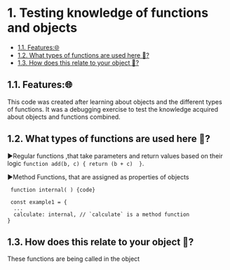 

# 1. Testing knowledge of functions and objects <!-- omit in toc -->

- [1.1. Features:🌐](#11-features)
- [1.2. What types of functions are used here 🤔?](#12-what-types-of-functions-are-used-here-)
- [1.3. How does this relate to your object 🤔?](#13-how-does-this-relate-to-your-object-)

## 1.1. Features:🌐
 This code was created after learning about objects and the different types of functions.
 It was a debugging exercise to test the knowledge acquired about objects and functions combined.

## 1.2. What types of functions are used here 🤔?

▶Regular functions ,that take parameters and return values based on their logic ```function add(b, c) {
  return (b + c)  }```.

▶Method Functions, that are assigned as properties of objects 
```
 function internal( ) {code}

 const example1 = {
  ...
  calculate: internal, // `calculate` is a method function
}
```
## 1.3. How does this relate to your object 🤔?
 These functions are being called in the object 